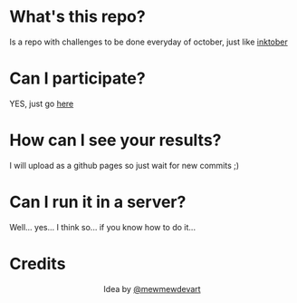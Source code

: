 # What's this repo?
 
Is a repo with challenges to be done everyday of october, just like
<a href=https://inktober.com>
  inktober
</a>

# Can I participate?

YES, just go
<a href=https://github.com/andreyvdl/CSStober2023/edit/main/README.md#credits>
  here
</a>

# How can I see your results?

I will upload as a github pages so just wait for new commits ;)

# Can I run it in a server?

Well... yes... I think so... if you know how to do it...

# Credits

<div align=center>
  <p>
    Idea by
    <a href=https://github.com/mewmewdevart>
      @mewmewdevart
    </a>
  </p>
</div>
